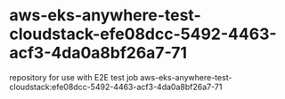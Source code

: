# aws-eks-anywhere-test-cloudstack-efe08dcc-5492-4463-acf3-4da0a8bf26a7-71
repository for use with E2E test job aws-eks-anywhere-test-cloudstack:efe08dcc-5492-4463-acf3-4da0a8bf26a7-71
